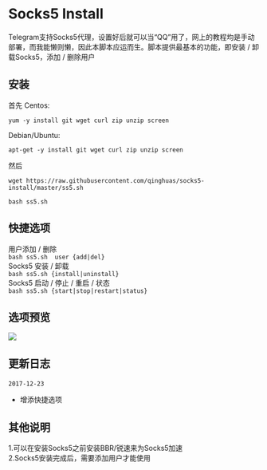 # Socks5 Install
Telegram支持Socks5代理，设置好后就可以当“QQ”用了，网上的教程均是手动部署，而我能懒则懒，因此本脚本应运而生。脚本提供最基本的功能，即安装 / 卸载Socks5，添加 / 删除用户

安装
---
首先
Centos:
```
yum -y install git wget curl zip unzip screen
```
Debian/Ubuntu:
```
apt-get -y install git wget curl zip unzip screen
```
然后
```
wget https://raw.githubusercontent.com/qinghuas/socks5-install/master/ss5.sh
```
```
bash ss5.sh
```

快捷选项
---
用户添加 / 删除  
`bash ss5.sh  user {add|del}`  
Socks5 安装 / 卸载  
`bash ss5.sh {install|uninstall}`  
Socks5 启动 / 停止 / 重启 / 状态  
`bash ss5.sh {start|stop|restart|status}`  

选项预览
---
![](https://raw.githubusercontent.com/qinghuas/socks5-install/master/socks5-install.png)

更新日志
---
`2017-12-23`  
- 增添快捷选项  

其他说明
---
1.可以在安装Socks5之前安装BBR/锐速来为Socks5加速  
2.Socks5安装完成后，需要添加用户才能使用
